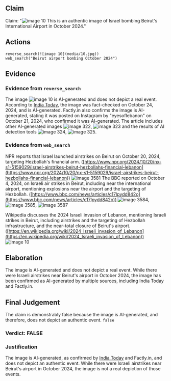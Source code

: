 ## Claim
Claim: "![image 10](media/10.jpg) This is an authentic image of Israel bombing Beirut's International Airport in October 2024."

## Actions
```
reverse_search(![image 10](media/10.jpg))
web_search("Beirut airport bombing October 2024")
```

## Evidence
### Evidence from `reverse_search`
The image ![image 10](media/10.jpg) is AI-generated and does not depict a real event. According to [India Today](https://www.indiatoday.in/fact-check/story/fact-check-photo-middle-east-airlines-flight-israel-airstrikes-beirut-lebanon-ai-generated-2622766-2024-10-24), the image was fact-checked on October 24, 2024, and is AI-generated. Factly.in also confirms the image is AI-generated, stating it was posted on Instagram by "eyesoflebanon" on October 21, 2024, who confirmed it was AI-generated. The article includes other AI-generated images ![image 322](media/2025-07-18_13-39-1752845990-391928.jpg), ![image 323](media/2025-07-18_13-39-1752845991-912763.jpg) and the results of AI detection tools ![image 324](media/2025-07-18_13-39-1752845993-148467.jpg), ![image 325](media/2025-07-18_13-39-1752845994-877501.jpg).


### Evidence from `web_search`
NPR reports that Israel launched airstrikes on Beirut on October 20, 2024, targeting Hezbollah's financial arm. ([https://www.npr.org/2024/10/20/nx-s1-5159029/israel-airstrikes-beirut-hezbollahs-financial-lebanon](https://www.npr.org/2024/10/20/nx-s1-5159029/israel-airstrikes-beirut-hezbollahs-financial-lebanon)) ![image 3581](media/2025-08-06_14-27-1754490437-210647.jpg) The BBC reported on October 4, 2024, on Israeli air strikes in Beirut, including near the international airport, mentioning explosions near the airport and the targeting of Hezbollah. ([https://www.bbc.com/news/articles/c17lpydd842o](https://www.bbc.com/news/articles/c17lpydd842o)) ![image 3584](media/2025-08-06_14-27-1754490443-595415.jpg), ![image 3585](media/2025-08-06_14-27-1754490443-797203.jpg), ![image 3587](media/2025-08-06_14-27-1754490444-078903.jpg)

Wikipedia discusses the 2024 Israeli invasion of Lebanon, mentioning Israeli strikes in Beirut, including airstrikes and the targeting of Hezbollah infrastructure, and the near-total closure of Beirut's airport. ([https://en.wikipedia.org/wiki/2024_Israeli_invasion_of_Lebanon](https://en.wikipedia.org/wiki/2024_Israeli_invasion_of_Lebanon)) ![image 10](media/10.jpg)


## Elaboration
The image is AI-generated and does not depict a real event. While there were Israeli airstrikes near Beirut's airport in October 2024, the image has been confirmed as AI-generated by multiple sources, including India Today and Factly.in.


## Final Judgement
The claim is demonstrably false because the image is AI-generated, and therefore, does not depict an authentic event. `false`

### Verdict: FALSE

### Justification
The image is AI-generated, as confirmed by [India Today](https://www.indiatoday.in/fact-check/story/fact-check-photo-middle-east-airlines-flight-israel-airstrikes-beirut-lebanon-ai-generated-2622766-2024-10-24) and Factly.in, and does not depict an authentic event. While there were Israeli airstrikes near Beirut's airport in October 2024, the image is not a real depiction of those events.
